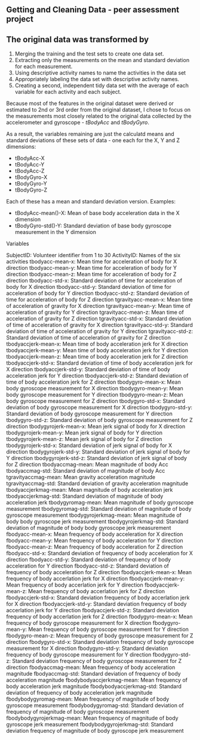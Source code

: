 ## Getting and Cleaning Data - peer assessment project


## The original data was transformed by

1. Merging the training and the test sets to create one data set.
2. Extracting only the measurements on the mean and standard deviation for each measurement. 
3. Using descriptive activity names to name the activities in the data set
4. Appropriately labeling the data set with descriptive activity names. 
5. Creating a second, independent tidy data set with the average of each variable for each activity and each subject. 



Because most of the features in the original dataset were derived or estimated to 2nd or 3rd order from the original dataset, I chose to focus on the measurements most closely related to the original data collected by the accelerometer and gyroscope - *tBodyAcc* and *tBodyGyro*. 

As a result, the variables remaining are just the calculatd means and standard deviations of these sets of data - one each for the X, Y and Z dimensions:

- tBodyAcc-X
- tBodyAcc-Y
- tBodyAcc-Z
- tBodyGyro-X
- tBodyGyro-Y
- tBodyGyro-Z

Each of these has a mean and standard deviation version. Examples:

- tBodyAcc-mean()-X: Mean of base body acceleration data in the X dimension
- tBodyGyro-std()-Y: Standard deviation of base body gyroscope measurement in the Y dimension

Variables

SubjectID: Volunteer identifier from 1 to 30
ActivityID: Names of the six activities
tbodyacc-mean-x: Mean time for acceleration of body for X direction
tbodyacc-mean-y: Mean time for acceleration of body for Y direction
tbodyacc-mean-z: Mean time for acceleration of body for Z direction
tbodyacc-std-x: Standard deviation of time for acceleration of body for X direction
tbodyacc-std-y: Standard deviation of time for acceleration of body for Y direction
tbodyacc-std-z: Standard deviation of time for acceleration of body for Z direction
tgravityacc-mean-x: Mean time of acceleration of gravity for X direction
tgravityacc-mean-y: Mean time of acceleration of gravity for Y direction
tgravityacc-mean-z: Mean time of acceleration of gravity for Z direction
tgravityacc-std-x: Standard deviation of time of acceleration of gravity for X direction
tgravityacc-std-y: Standard deviation of time of acceleration of gravity for Y direction
tgravityacc-std-z: Standard deviation of time of acceleration of gravity for Z direction
tbodyaccjerk-mean-x: Mean time of body acceleration jerk for X direction
tbodyaccjerk-mean-y: Mean time of body acceleration jerk for Y direction
tbodyaccjerk-mean-z: Mean time of body acceleration jerk for Z direction
tbodyaccjerk-std-x: Standard deviation of time of body acceleration jerk for X direction
tbodyaccjerk-std-y: Standard deviation of time of body acceleration jerk for Y direction
tbodyaccjerk-std-z: Standard deviation of time of body acceleration jerk for Z direction
tbodygyro-mean-x: Mean body gyroscope measurement for X direction
tbodygyro-mean-y: Mean body gyroscope measurement for Y direction
tbodygyro-mean-z: Mean body gyroscope measurement for Z direction
tbodygyro-std-x: Standard deviation of body gyroscope measurement for X direction
tbodygyro-std-y: Standard deviation of body gyroscope measurement for Y direction
tbodygyro-std-z: Standard deviation of body gyroscope measurement for Z direction
tbodygyrojerk-mean-x: Mean jerk signal of body for X direction
tbodygyrojerk-mean-y: Mean jerk signal of body for Y direction
tbodygyrojerk-mean-z: Mean jerk signal of body for Z direction
tbodygyrojerk-std-x: Standard deviation of jerk signal of body for X direction
tbodygyrojerk-std-y: Standard deviation of jerk signal of body for Y direction
tbodygyrojerk-std-z: Standard deviation of jerk signal of body for Z direction
tbodyaccmag-mean: Mean magnitude of body Acc
tbodyaccmag-std: Standard deviation of magnitude of body Acc
tgravityaccmag-mean: Mean gravity acceleration magnitude
tgravityaccmag-std: Standard deviation of gravity acceleration magnitude
tbodyaccjerkmag-mean: Mean magnitude of body acceleration jerk
tbodyaccjerkmag-std: Standard deviation of magnitude of body acceleration jerk
tbodygyromag-mean: Mean magnitude of body gyroscope measurement
tbodygyromag-std: Standard deviation of magnitude of body gyroscope measurement
tbodygyrojerkmag-mean: Mean magnitude of body body gyroscope jerk measurement
tbodygyrojerkmag-std: Standard deviation of magnitude of body body gyroscope jerk measurement
fbodyacc-mean-x: Mean frequency of body acceleration for X direction
fbodyacc-mean-y: Mean frequency of body acceleration for Y direction
fbodyacc-mean-z: Mean frequency of body acceleration for Z direction
fbodyacc-std-x: Standard deviation of frequency of body acceleration for X direction
fbodyacc-std-y: Standard deviation of frequency of body acceleration for Y direction
fbodyacc-std-z: Standard deviation of frequency of body acceleration for Z direction
fbodyaccjerk-mean-x: Mean frequency of body accerlation jerk for X direction
fbodyaccjerk-mean-y: Mean frequency of body accerlation jerk for Y direction
fbodyaccjerk-mean-z: Mean frequency of body accerlation jerk for Z direction
fbodyaccjerk-std-x: Standard deviation frequency of body accerlation jerk for X direction
fbodyaccjerk-std-y: Standard deviation frequency of body accerlation jerk for Y direction
fbodyaccjerk-std-z: Standard deviation frequency of body accerlation jerk for Z direction
fbodygyro-mean-x: Mean frequency of body gyroscope measurement for X direction
fbodygyro-mean-y: Mean frequency of body gyroscope measurement for Y direction
fbodygyro-mean-z: Mean frequency of body gyroscope measurement for Z direction
fbodygyro-std-x: Standard deviation frequency of body gyroscope measurement for X direction
fbodygyro-std-y: Standard deviation frequency of body gyroscope measurement for Y direction
fbodygyro-std-z: Standard deviation frequency of body gyroscope measurement for Z direction
fbodyaccmag-mean: Mean frequency of body acceleration magnitude
fbodyaccmag-std: Standard deviation of frequency of body acceleration magnitude
fbodybodyaccjerkmag-mean: Mean frequency of body acceleration jerk magnitude
fbodybodyaccjerkmag-std: Standard deviation of frequency of body acceleration jerk magnitude
fbodybodygyromag-mean: Mean frequency of magnitude of body gyroscope measurement
fbodybodygyromag-std: Standard deviation of frequency of magnitude of body gyroscope measurement
fbodybodygyrojerkmag-mean: Mean frequency of magnitude of body gyroscope jerk measurement
fbodybodygyrojerkmag-std: Standard deviation frequency of magnitude of body gyroscope jerk measurement
